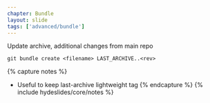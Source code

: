 ```yaml
---
chapter: Bundle
layout: slide
tags: ['advanced/bundle']
---
```


Update archive, additional changes from main repo

	git bundle create <filename> LAST_ARCHIVE..<rev>

{% capture notes %}
* Useful to keep last-archive lightweight tag
{% endcapture %}
{% include hydeslides/core/notes %}